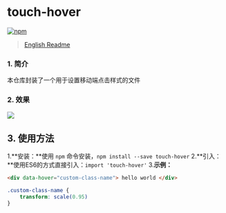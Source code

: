 # touch-hover
[![npm](https://img.shields.io/npm/v/touch-hover.svg)](https://www.npmjs.com/package/touch-hover)
> [English Readme](https://github.com/lixilin123/touch-hover)
### 1. 简介
本仓库封装了一个用于设置移动端点击样式的文件
### 2. 效果
![](https://user-images.githubusercontent.com/34760420/39755381-34376bbc-52f8-11e8-9efd-2333a6b29de1.gif)
## 3. 使用方法
1.**安装：**使用 `npm` 命令安装，`npm install --save touch-hover`
2.**引入：**使用ES6的方式直接引入：`import 'touch-hover'`
3.**示例：**
```html
<div data-hover="custom-class-name"> hello world </div>
```
``` css
.custom-class-name {
	transform: scale(0.95)
}
```
